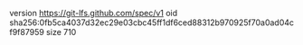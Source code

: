 version https://git-lfs.github.com/spec/v1
oid sha256:0fb5ca4037d32ec29e03cbc45ff1df6ced88312b970925f70a0ad04cf9f87959
size 710
